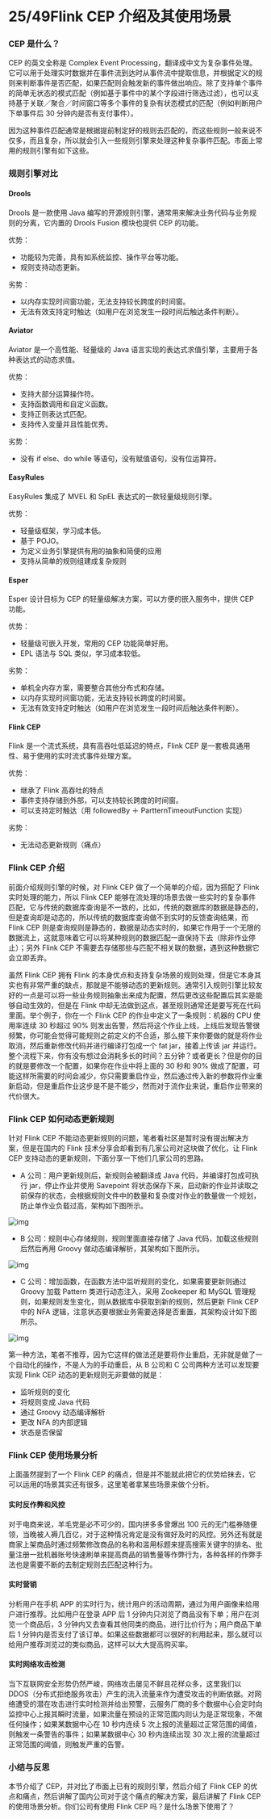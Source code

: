 # 25/49Flink CEP 介绍及其使用场景

### CEP 是什么？

CEP 的英文全称是 Complex Event Processing，翻译成中文为复杂事件处理。它可以用于处理实时数据并在事件流到达时从事件流中提取信息，并根据定义的规则来判断事件是否匹配，如果匹配则会触发新的事件做出响应。除了支持单个事件的简单无状态的模式匹配（例如基于事件中的某个字段进行筛选过滤），也可以支持基于关联／聚合／时间窗口等多个事件的复杂有状态模式的匹配（例如判断用户下单事件后 30 分钟内是否有支付事件）。

因为这种事件匹配通常是根据提前制定好的规则去匹配的，而这些规则一般来说不仅多，而且复杂，所以就会引入一些规则引擎来处理这种复杂事件匹配。市面上常用的规则引擎有如下这些。

### 规则引擎对比

#### Drools

Drools 是一款使用 Java 编写的开源规则引擎，通常用来解决业务代码与业务规则的分离，它内置的 Drools Fusion 模块也提供 CEP 的功能。

优势：

- 功能较为完善，具有如系统监控、操作平台等功能。
- 规则支持动态更新。

劣势：

- 以内存实现时间窗功能，无法支持较长跨度的时间窗。
- 无法有效支持定时触达（如用户在浏览发生一段时间后触达条件判断）。

#### Aviator

Aviator 是一个高性能、轻量级的 Java 语言实现的表达式求值引擎，主要用于各种表达式的动态求值。

优势：

- 支持大部分运算操作符。
- 支持函数调用和自定义函数。
- 支持正则表达式匹配。
- 支持传入变量并且性能优秀。

劣势：

- 没有 if else、do while 等语句，没有赋值语句，没有位运算符。

#### EasyRules

EasyRules 集成了 MVEL 和 SpEL 表达式的一款轻量级规则引擎。

优势：

- 轻量级框架，学习成本低。
- 基于 POJO。
- 为定义业务引擎提供有用的抽象和简便的应用
- 支持从简单的规则组建成复杂规则

#### Esper

Esper 设计目标为 CEP 的轻量级解决方案，可以方便的嵌入服务中，提供 CEP 功能。

优势：

- 轻量级可嵌入开发，常用的 CEP 功能简单好用。
- EPL 语法与 SQL 类似，学习成本较低。

劣势：

- 单机全内存方案，需要整合其他分布式和存储。
- 以内存实现时间窗功能，无法支持较长跨度的时间窗。
- 无法有效支持定时触达（如用户在浏览发生一段时间后触达条件判断）。

#### Flink CEP

Flink 是一个流式系统，具有高吞吐低延迟的特点，Flink CEP 是一套极具通用性、易于使用的实时流式事件处理方案。

优势：

- 继承了 Flink 高吞吐的特点
- 事件支持存储到外部，可以支持较长跨度的时间窗。
- 可以支持定时触达（用 followedBy ＋ PartternTimeoutFunction 实现）

劣势：

- 无法动态更新规则（痛点）

### Flink CEP 介绍

前面介绍规则引擎的时候，对 Flink CEP 做了一个简单的介绍，因为搭配了 Flink 实时处理的能力，所以 Flink CEP 能够在流处理的场景去做一些实时的复杂事件匹配，它与传统的数据库查询是不一致的，比如，传统的数据库的数据是静态的，但是查询却是动态的，所以传统的数据库查询做不到实时的反馈查询结果，而 Flink CEP 则是查询规则是静态的，数据是动态实时的，如果它作用于一个无限的数据流上，这就意味着它可以将某种规则的数据匹配一直保持下去（除非作业停止）；另外 Flink CEP 不需要去存储那些与匹配不相关联的数据，遇到这种数据它会立即丢弃。

虽然 Flink CEP 拥有 Flink 的本身优点和支持复杂场景的规则处理，但是它本身其实也有非常严重的缺点，那就是不能够动态的更新规则。通常引入规则引擎比较友好的一点是可以将一些业务规则抽象出来成为配置，然后更改这些配置后其实是能够自动生效的，但是在 Flink 中却无法做到这点，甚至规则通常还是要写死在代码里面。举个例子，你在一个 Flink CEP 的作业中定义了一条规则：机器的 CPU 使用率连续 30 秒超过 90% 则发出告警，然后将这个作业上线，上线后发现告警很频繁，你可能会觉得可能规则之前定义的不合适，那么接下来你要做的就是将作业取消，然后重新修改代码并进行编译打包成一个 fat jar，接着上传该 jar 并运行。整个流程下来，你有没有想过会消耗多长的时间？五分钟？或者更长？但是你的目的就是要修改一个配置，如果你在作业中将上面的 30 秒和 90% 做成了配置，可能这样所需要的时间会减少，你只需要重启作业，然后通过传入新的参数将作业重新启动，但是重启作业这步是不是不能少，然而对于流作业来说，重启作业带来的代价很大。

### Flink CEP 如何动态更新规则

针对 Flink CEP 不能动态更新规则的问题，笔者看社区是暂时没有提出解决方案，但是在国内的 Flink 技术分享会却看到有几家公司对这块做了优化，让 Flink CEP 支持动态的更新规则，下面分享一下他们几家公司的思路。

- A 公司：用户更新规则后，新规则会被翻译成 Java 代码，并编译打包成可执行 jar，停止作业并使用 Savepoint 将状态保存下来，启动新的作业并读取之前保存的状态，会根据规则文件中的数量和复杂度对作业的数量做一个规划，防止单作业负载过高，架构如下图所示。

![img](http://zhisheng-blog.oss-cn-hangzhou.aliyuncs.com/img/2019-10-28-142601.png)

- B 公司：规则中心存储规则，规则里面直接存储了 Java 代码，加载这些规则后然后再用 Groovy 做动态编译解析，其架构如下图所示。

![img](http://zhisheng-blog.oss-cn-hangzhou.aliyuncs.com/img/2019-10-28-143822.png)

- C 公司：增加函数，在函数方法中监听规则的变化，如果需要更新则通过 Groovy 加载 Pattern 类进行动态注入，采用 Zookeeper 和 MySQL 管理规则，如果规则发生变化，则从数据库中获取到新的规则，然后更新 Flink CEP 中的 NFA 逻辑，注意状态要根据业务需要选择是否重置，其架构设计如下图所示。

![img](http://zhisheng-blog.oss-cn-hangzhou.aliyuncs.com/img/2019-10-28-150827.png)

第一种方法，笔者不推荐，因为它这样的做法还是要将作业重启，无非就是做了一个自动化的操作，不是人为的手动重启，从 B 公司和 C 公司两种方法可以发现要实现 Flink CEP 动态的更新规则无非要做的就是：

- 监听规则的变化
- 将规则变成 Java 代码
- 通过 Groovy 动态编译解析
- 更改 NFA 的内部逻辑
- 状态是否保留

### Flink CEP 使用场景分析

上面虽然提到了一个 Flink CEP 的痛点，但是并不能就此把它的优势给抹去，它可以运用的场景其实还有很多，这里笔者拿某些场景来做个分析。

#### 实时反作弊和风控

对于电商来说，羊毛党是必不可少的，国内拼多多曾爆出 100 元的无门槛券随便领，当晚被人褥几百亿，对于这种情况肯定是没有做好及时的风控。另外还有就是商家上架商品时通过频繁修改商品的名称和滥用标题来提高搜索关键字的排名、批量注册一批机器账号快速刷单来提高商品的销售量等作弊行为，各种各样的作弊手法也是需要不断的去制定规则去匹配这种行为。

#### 实时营销

分析用户在手机 APP 的实时行为，统计用户的活动周期，通过为用户画像来给用户进行推荐。比如用户在登录 APP 后 1 分钟内只浏览了商品没有下单；用户在浏览一个商品后，3 分钟内又去查看其他同类的商品，进行比价行为；用户商品下单后 1 分钟内是否支付了该订单。如果这些数据都可以很好的利用起来，那么就可以给用户推荐浏览过的类似商品，这样可以大大提高购买率。

#### 实时网络攻击检测

当下互联网安全形势仍然严峻，网络攻击屡见不鲜且花样众多，这里我们以 DDOS（分布式拒绝服务攻击）产生的流入流量来作为遭受攻击的判断依据。对网络遭受的潜在攻击进行实时检测并给出预警，云服务厂商的多个数据中心会定时向监控中心上报其瞬时流量，如果流量在预设的正常范围内则认为是正常现象，不做任何操作；如果某数据中心在 10 秒内连续 5 次上报的流量超过正常范围的阈值，则触发一条警告的事件；如果某数据中心 30 秒内连续出现 30 次上报的流量超过正常范围的阈值，则触发严重的告警。

### 小结与反思

本节介绍了 CEP，并对比了市面上已有的规则引擎，然后介绍了 Flink CEP 的优点和痛点，然后讲解了国内公司对于这个痛点的解决方案，最后讲解了 Flink CEP 的使用场景分析。你们公司有使用 Flink CEP 吗？是什么场景下使用了？